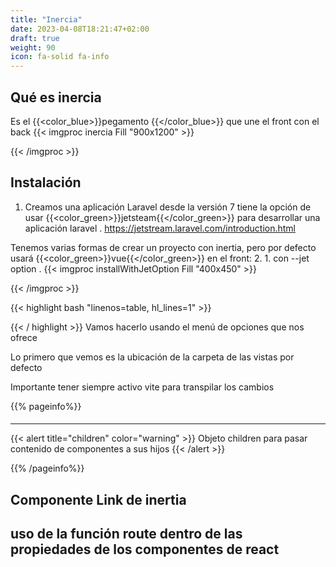 ```yaml
---
title: "Inercia"
date: 2023-04-08T18:21:47+02:00
draft: true
weight: 90
icon: fa-solid fa-info
---
```

## Qué es inercia

Es el {{<color_blue>}}pegamento {{</color_blue>}} que une el front con el back
{{< imgproc inercia Fill "900x1200" >}}

{{< /imgproc >}}

## Instalación
1. Creamos una aplicación
Laravel desde la versión 7 tiene la opción de usar {{<color_green>}}jetsteam{{</color_green>}} para desarrollar una aplicación laravel
. https://jetstream.laravel.com/introduction.html

Tenemos varias formas de crear un proyecto con inertia, pero por defecto usará {{<color_green>}}vue{{</color_green>}} en el front:
2. 1. con --jet option
. {{< imgproc installWithJetOption Fill "400x450" >}}

{{< /imgproc >}}

 {{< highlight bash "linenos=table, hl_lines=1" >}}

 
 {{< / highlight >}}
Vamos hacerlo usando el menú de opciones que nos ofrece 





Lo primero que vemos es la ubicación de la carpeta de las vistas por defecto

Importante tener siempre activo vite para transpilar los cambios



{{% pageinfo%}}
#### 
****
{{< alert title="children" color="warning" >}}
Objeto children para pasar contenido de componentes a sus hijos
{{< /alert >}}

{{% /pageinfo%}}

## Componente Link de inertia
## uso de la función route dentro de las propiedades de los componentes de react